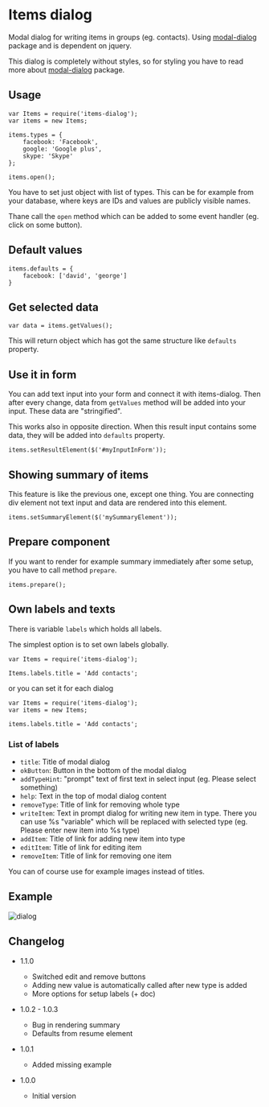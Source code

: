 # Items dialog

Modal dialog for writing items in groups (eg. contacts).
Using [modal-dialog](https://npmjs.org/package/modal-dialog) package and is dependent on jquery.

This dialog is completely without styles, so for styling you have to read more about [modal-dialog](https://npmjs.org/package/modal-dialog) package.

## Usage

```
var Items = require('items-dialog');
var items = new Items;

items.types = {
	facebook: 'Facebook',
	google: 'Google plus',
	skype: 'Skype'
};

items.open();
```

You have to set just object with list of types. This can be for example from your database, where keys are IDs and values
are publicly visible names.

Thane call the `open` method which can be added to some event handler (eg. click on some button).

## Default values

```
items.defaults = {
	facebook: ['david', 'george']
}
```

## Get selected data

```
var data = items.getValues();
```

This will return object which has got the same structure like `defaults` property.

## Use it in form

You can add text input into your form and connect it with items-dialog. Then after every change, data from `getValues` method
will be added into your input. These data are "stringified".

This works also in opposite direction. When this result input contains some data, they will be added into `defaults` property.

```
items.setResultElement($('#myInputInForm'));
```

## Showing summary of items

This feature is like the previous one, except one thing. You are connecting div element not text input and data are rendered
into this element.

```
items.setSummaryElement($('mySummaryElement'));
```

## Prepare component

If you want to render for example summary immediately after some setup, you have to call method `prepare`.

```
items.prepare();
```

## Own labels and texts

There is variable `labels` which holds all labels.

The simplest option is to set own labels globally.

```
var Items = require('items-dialog');

Items.labels.title = 'Add contacts';
```

or you can set it for each dialog

```
var Items = require('items-dialog');
var items = new Items;

items.labels.title = 'Add contacts';
```

### List of labels

* `title`: Title of modal dialog
* `okButton`: Button in the bottom of the modal dialog
* `addTypeHint`: "prompt" text of first text in select input (eg. Please select something)
* `help`: Text in the top of modal dialog content
* `removeType`: Title of link for removing whole type
* `writeItem`: Text in prompt dialog for writing new item in type. There you can use %s "variable" which will be replaced with selected type (eg. Please enter new item into %s type)
* `addItem`: Title of link for adding new item into type
* `editItem`: Title of link for editing item
* `removeItem`: Title of link for removing one item

You can of course use for example images instead of titles.

## Example

![dialog](https://raw.github.com/sakren/node-items-dialog/master/example.png)

## Changelog

* 1.1.0
	+ Switched edit and remove buttons
	+ Adding new value is automatically called after new type is added
	+ More options for setup labels (+ doc)

* 1.0.2 - 1.0.3
	+ Bug in rendering summary
	+ Defaults from resume element

* 1.0.1
	+ Added missing example

* 1.0.0
	+ Initial version